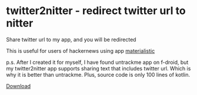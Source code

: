 # twitter2nitter - redirect twitter url to nitter
Share twitter url to my app, and you will be redirected

This is useful for users of hackernews using app [materialistic](https://github.com/hidroh/materialistic)

p.s. After I created it for myself, I have found untrackme app on f-droid, but my twitter2nitter app supports sharing text that includes twitter url. Which is why it is better than untrackme. Plus, source code is only 100 lines of kotlin.


[Download](https://github.com/AucT/twitter2nitter/releases)